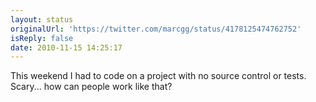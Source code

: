 ```yaml
---
layout: status
originalUrl: 'https://twitter.com/marcgg/status/4178125474762752'
isReply: false
date: 2010-11-15 14:25:17
---
```


This weekend I had to code on a project with no source control or tests. Scary... how can people work like that?
